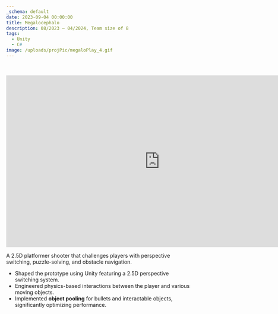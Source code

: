 ```yaml
---
_schema: default
date: 2023-09-04 00:00:00
title: Megalocephalo
description: 08/2023 – 04/2024, Team size of 8
tags:
  - Unity
  - C#
image: /uploads/projPic/megaloPlay_4.gif
---
```

&nbsp;

<iframe width="825" height="464" src="https://www.youtube.com/embed/I9IjghL1K00" title="MEGALOCEPHALO" frameborder="0" allow="accelerometer; autoplay; clipboard-write; encrypted-media; gyroscope; picture-in-picture; web-share" referrerpolicy="strict-origin-when-cross-origin" allowfullscreen=""></iframe>

A 2.5D platformer shooter that challenges players with perspective switching, puzzle-solving, and obstacle navigation.

* Shaped the prototype using Unity featuring a 2.5D perspective switching system.
* Engineered physics-based interactions between the player and various moving objects.
* Implemented **object pooling** for bullets and interactable objects, significantly optimizing performance.

&nbsp;

&nbsp;